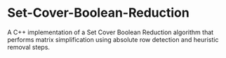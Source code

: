 # Set-Cover-Boolean-Reduction
A C++ implementation of a Set Cover Boolean Reduction algorithm that performs matrix simplification using absolute row detection and heuristic removal steps.
